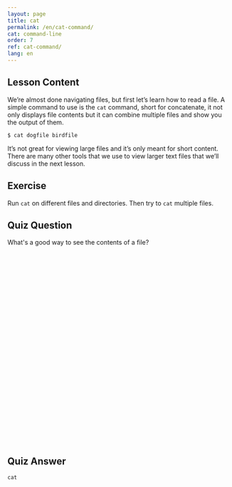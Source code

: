 ```yaml
---
layout: page
title: cat
permalink: /en/cat-command/
cat: command-line
order: 7
ref: cat-command/
lang: en
---
```


## Lesson Content

We’re almost done navigating files, but first let’s learn how to read a file. A simple command to use is the `cat` command, short for concatenate, it not only displays file contents but it can combine multiple files and show you the output of them. 

`$ cat dogfile birdfile`

It’s not great for viewing large files and it’s only meant for short content. There are many other tools that we use to view larger text files that we’ll discuss in the next lesson.

## Exercise

Run `cat` on different files and directories. Then try to `cat` multiple files. 

## Quiz Question

What's a good way to see the contents of a file?  
<br /><br /><br /><br /><br /><br /><br /><br /><br /><br /><br /><br /><br /><br /><br /><br /><br /><br /><br /><br /><br /><br /><br /><br /><br /><br />

## Quiz Answer

`cat`
